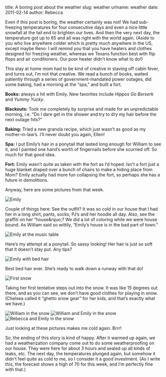 title: A boring post about the weather
slug: weather
urlname: weather
date: 2011-02-14
author: Rebecca

Even if this post is boring, the weather certainly was not! We had sub-freezing
temperatures for four consecutive days and even a nice little snowfall at the
tail end to brighten our lives. And then the very next day, the temperature got
up to 65 and all was right with the world again. (Aside to you who live anywhere
colder which is pretty much anywhere in the US, except maybe Reno: I will remind
you that you have heaters and clothes designed for freezing weather, whereas we
Texans function best with flip flops and air conditioners. Our poor heater
didn&#x02bc;t know what to do!)

This stay at home mom had to be kind of creative in staving off cabin fever, and
turns out, I&#x02bc;m not that creative. We read a bunch of books, waited
patiently through a series of government-mandated power outages, did some
baking, had a morning at the &ldquo;spa,&rdquo; and built a fort.

**Books:** always a hit with Emily. New favorites include *Hippos Go Berserk*
and *Yummy Yucky*.

**Blackouts:** Took me completely by surprise and made for an unpredictable
morning, i.e. &ldquo;Do I dare get in the shower and try to dry my hair before
the next outage hits?&rdquo;

**Baking:** Tried a new granola recipe, which just wasn&#x02bc;t as good as my
mother-in-law&#x02bc;s. I&#x02bc;ll never doubt you again, Ellen!

**Spa:** I put Emily&#x02bc;s hair in a ponytail that lasted long enough for
William to see it, and I painted one hand&#x02bc;s worth of fingernails before
she scurried off. So much for that good idea.

**Fort:** Emily wasn&#x02bc;t quite as taken with the fort as I&#x02bc;d hoped.
Isn&#x02bc;t a fort just a huge blanket draped over a bunch of chairs to make a
hiding place from Mom? Emily actually had more fun collapsing the fort, so
perhaps she has a future in demolitions.

Anyway, here are some pictures from that week.

<img src="{static}/images/2011-02-02-emily.jpg" alt="Emily" class="img-fluid" />

Couple of things here: See the outfit? It was so cold in our house that I had
her in a long shirt, pants, socks, PJ&#x02bc;s and her hoodie all day. Also, see
the graffiti on her &ldquo;house&rquo;? We did a lot of coloring while we were
house bound. As William said so wittily, &ldquo;Emily&#x02bc;s house is in the
bad part of town.&rdquo;

<img src="{static}/images/2011-02-02-music-table.jpg" alt="Emily at the music table" class="img-fluid" />

Here&#x02bc;s my attempt at a ponytail. So sassy looking! Her hair is just so
soft that it doesn&#x02bc;t stay put. Any tips?

<img src="{static}/images/2011-02-03-emily.jpg" alt="Emily with bed hair" class="img-fluid" />

Best bed hair ever. She&#x02bc;s ready to walk down a runway with that do!

<img src="{static}/images/2011-02-04-emily.jpg" alt="First snow" class="img-fluid" />

Taking her first tentative steps out into the snow. It was like 15 degrees out
there, and as you can see, we don&#x02bc;t have good clothes for playing in
snow. (Chelsea called it &ldquo;ghetto snow gear&rdquo; for her kids, and
that&#x02bc;s exactly what we have.)

<img src="{static}/images/2011-02-04-william-snow.jpg" alt="William in the snow" class="img-fluid" />

<img src="{static}/images/2011-02-04-emily-william-snow.jpg" alt="William and Emily in the snow" class="img-fluid" />

<img src="{static}/images/2011-02-04-emily-rebecca-snow.jpg" alt="Rebecca and Emily in the snow" class="img-fluid" />

Just looking at these pictures makes me cold again. Brrr!

So, the ending of this story is kind of happy. After it warmed up again, we had
a weatherization company come out to do some weatherproofing on our house. They
were here for about 3 hours and sealed up all kinds of leaks, etc. The next day,
the temperatures plunged again, but somehow it didn&#x02bc;t feel quite as cold
to me, so I consider it a good investment. (As I write this, the forecast shows
a high of 70 for this week, and I&#x02bc;m perfectly fine with that.)

